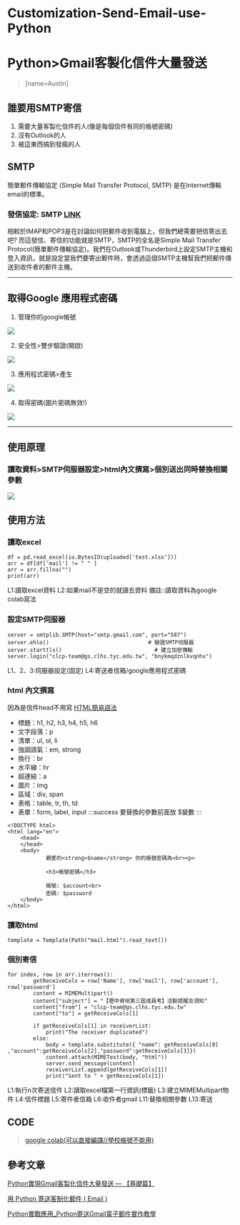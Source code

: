 # Customization-Send-Email-use-Python
# Python>Gmail客製化信件大量發送
> [name=Austin]
## 誰要用SMTP寄信
1. 需要大量客製化信件的人(像是每個信件有同的帳號密碼)
2. 沒有Outlook的人
3. 被這東西搞到發瘋的人

## SMTP

簡單郵件傳輸協定 (Simple Mail Transfer Protocol, SMTP) 是在Internet傳輸email的標準。

### 發信協定: SMTP [LINK](https://wanteasy.com.tw/doc/imap-pop3-smtp-difference.html)

相較於IMAP和POP3是在討論如何把郵件收到電腦上，但我們總需要把信寄出去吧? 而這發信、寄信的功能就是SMTP，SMTP的全名是Simple Mail Transfer Protocol(簡單郵件傳輸協定)。我們在Outlook或Thunderbird上設定SMTP主機和登入資訊，就是設定當我們要寄出郵件時，會透過這個SMTP主機幫我們把郵件傳送到收件者的郵件主機。

---

## 取得Google 應用程式密碼
1. 管理你的google帳號

 ![](https://i.imgur.com/0T2JxxX.png)
 
2. 安全性>雙步驗證(開啟)

![](https://i.imgur.com/bDYPRnu.png)

3. 應用程式密碼>產生

![](https://i.imgur.com/v4s27uc.png)

4. 取得密碼(圖片密碼無效!)

![](https://i.imgur.com/3y15VsB.png)


---

## 使用原理

### 讀取資料>SMTP伺服器設定>html內文撰寫>個別送出同時替換相關參數
![](https://i.imgur.com/Jn9Vdwp.png)

## 使用方法

### 讀取excel
```python=
df = pd.read_excel(io.BytesIO(uploaded['test.xlsx']))
arr = df[df['mail'] != " " ]
arr = arr.fillna("")
print(arr)
```
L1:讀取excel資料
L2:如果mail不是空的就讀去資料
備註::讀取資料為google colab寫法
### 設定SMTP伺服器
```python=
server = smtplib.SMTP(host="smtp.gmail.com", port="587")
server.ehlo()                               # 驗證SMTP伺服器
server.starttls()                             # 建立加密傳輸
server.login("clcp-team@gs.clhs.tyc.edu.tw", "bnykmqdznlkvqnhx") 
```
L1、2、3:伺服器設定(固定)
L4:寄送者信箱/google應用程式密碼
### html 內文撰寫
因為是信件head不用寫
[HTML簡易語法](https://tw.alphacamp.co/blog/html-guide)
* 標題：h1, h2, h3, h4, h5, h6
* 文字段落：p
* 清單：ul, ol, li
* 強調語氣：em, strong
* 換行：br
* 水平線：hr
* 超連結：a
* 圖片：img
* 區域：div, span
* 表格：table, tr, th, td
* 表單：form, label, input
:::success
要替換的參數前面放 $變數
:::
```htmlembedded=
<!DOCTYPE html>
<html lang="en">
    <head>
    </head>
    <body>
            親愛的<strong>$name</strong> 你的帳號密碼為<br><p>
        
            <h3>帳號密碼</h3>
            
            帳號: $account<br>
            密碼: $password
    </body>
</html>
```
### 讀取html
```python=
template = Template(Path("mail.html").read_text())
```
### 個別寄信
```python=
for index, row in arr.iterrows():
        getReceiveCols = row['Name'], row['mail'], row['account'], row['password']   
        content = MIMEMultipart()                             
        content["subject"] = "【壢中資培第三屆成員考】活動提醒及須知"           
        content["from"] = "clcp-team@gs.clhs.tyc.edu.tw"                  
        content["to"] = getReceiveCols[1]                         
      
        if getReceiveCols[1] in receiverList:                     
            print("The receiver duplicated")
        else:  
            body = template.substitute({ "name": getReceiveCols[0] ,"account":getReceiveCols[2],"password":getReceiveCols[3]}) 
            content.attach(MIMEText(body, "html"))
            server.send_message(content)
            receiverList.append(getReceiveCols[1])
            print("Sent to " + getReceiveCols[1])
```
L1:執行n次寄送信件
L2:讀取excel檔第一行資訊(標籤)
L3:建立MIMEMultipart物件
L4:信件標題
L5:寄件者信箱
L6:收件者gmail
L11:替換相關參數
L13:寄送


## CODE
> [google colab(可以直接編譯//學校帳號不能用)](https://colab.research.google.com/drive/1DpPhpaEQ7hfTO_TQOH8W0CA8RkvStF1O?usp=sharing)
## 參考文章
 [Python實現Gmail客製化信件大量發送 — 【基礎篇】](https://marketingliveincode.com/?p=185)
 
 [用 Python 寄送客制化郵件 ( Email )](https://ycjhuo.gitlab.io/blogs/Python-Mutiple-And-Customize-Mail-Message.html#%E5%AF%84%E5%87%BA%E9%83%B5%E4%BB%B6)
 
[Python實戰應用_Python寄送Gmail電子郵件實作教學](https://www.learncodewithmike.com/2020/02/python-email.html)

